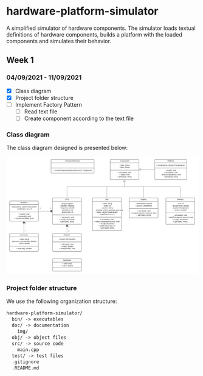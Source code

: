 # hardware-platform-simulator
A simplified simulator of hardware components. The simulator loads textual definitions of hardware components, builds a platform with the loaded components and simulates their behavior.

## Week 1
### 04/09/2021 - 11/09/2021

- [x] Class diagram
- [x] Project folder structure
- [ ] Implement Factory Pattern
  - [ ] Read text file
  - [ ] Create component according to the text file
  
### **Class diagram**
The class diagram designed is presented below:

![Getting Started](./doc/img/classDiagram.png)

### **Project folder structure**
We use the following organization structure:

```
hardware-platform-simulator/
  bin/ -> executables
  doc/ -> documentation
    img/
  obj/ -> object files
  src/ -> source code
    main.cpp
  test/ -> test files
  .gitignore
  .README.md
```
